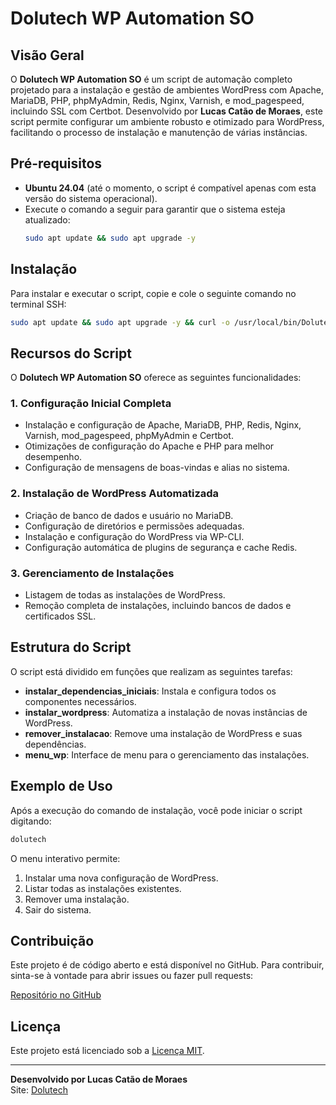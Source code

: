 # Dolutech WP Automation SO

## Visão Geral
O **Dolutech WP Automation SO** é um script de automação completo projetado para a instalação e gestão de ambientes WordPress com Apache, MariaDB, PHP, phpMyAdmin, Redis, Nginx, Varnish, e mod_pagespeed, incluindo SSL com Certbot. Desenvolvido por **Lucas Catão de Moraes**, este script permite configurar um ambiente robusto e otimizado para WordPress, facilitando o processo de instalação e manutenção de várias instâncias.

## Pré-requisitos
- **Ubuntu 24.04** (até o momento, o script é compatível apenas com esta versão do sistema operacional).
- Execute o comando a seguir para garantir que o sistema esteja atualizado:
  ```bash
  sudo apt update && sudo apt upgrade -y
  ```

## Instalação
Para instalar e executar o script, copie e cole o seguinte comando no terminal SSH:

```bash
sudo apt update && sudo apt upgrade -y && curl -o /usr/local/bin/Dolutech-WP-Automation-SO.sh https://raw.githubusercontent.com/dolutech/Dolutech-WP-Automation-SO/main/Dolutech-WP-Automation-SO.sh && sudo chmod +x /usr/local/bin/Dolutech-WP-Automation-SO.sh && sudo /usr/local/bin/Dolutech-WP-Automation-SO.sh
```

## Recursos do Script
O **Dolutech WP Automation SO** oferece as seguintes funcionalidades:

### 1. **Configuração Inicial Completa**
- Instalação e configuração de Apache, MariaDB, PHP, Redis, Nginx, Varnish, mod_pagespeed, phpMyAdmin e Certbot.
- Otimizações de configuração do Apache e PHP para melhor desempenho.
- Configuração de mensagens de boas-vindas e alias no sistema.

### 2. **Instalação de WordPress Automatizada**
- Criação de banco de dados e usuário no MariaDB.
- Configuração de diretórios e permissões adequadas.
- Instalação e configuração do WordPress via WP-CLI.
- Configuração automática de plugins de segurança e cache Redis.

### 3. **Gerenciamento de Instalações**
- Listagem de todas as instalações de WordPress.
- Remoção completa de instalações, incluindo bancos de dados e certificados SSL.

## Estrutura do Script
O script está dividido em funções que realizam as seguintes tarefas:
- **instalar_dependencias_iniciais**: Instala e configura todos os componentes necessários.
- **instalar_wordpress**: Automatiza a instalação de novas instâncias de WordPress.
- **remover_instalacao**: Remove uma instalação de WordPress e suas dependências.
- **menu_wp**: Interface de menu para o gerenciamento das instalações.

## Exemplo de Uso
Após a execução do comando de instalação, você pode iniciar o script digitando:

```bash
dolutech
```

O menu interativo permite:
1. Instalar uma nova configuração de WordPress.
2. Listar todas as instalações existentes.
3. Remover uma instalação.
4. Sair do sistema.

## Contribuição
Este projeto é de código aberto e está disponível no GitHub. Para contribuir, sinta-se à vontade para abrir issues ou fazer pull requests:

[Repositório no GitHub](https://github.com/dolutech/Dolutech-WP-Automation-SO)

## Licença
Este projeto está licenciado sob a [Licença MIT](https://opensource.org/licenses/MIT).

---

**Desenvolvido por Lucas Catão de Moraes**  
Site: [Dolutech](https://dolutech.com)
